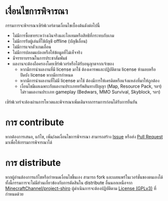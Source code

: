 # เงื่อนไขการพิจารณา

กรรมการจะพิจารณาเซิร์ฟเวอร์ตามเงื่อนไขเบื้องต้นดังต่อไปนี้

- ไม่มีการซื้อขายระหว่างเงินจริงและไอเทมหรือสิทธิที่กระทบกับเกม
- ไม่มีการรับผู้เล่นที่ใช้บัญชี offline (บัญชีเถื่อน)
- ไม่มีการแจกตัวเกมเถื่อน
- ไม่มีการปลอมแปลงหรือให้ข้อมูลที่ไม่เท็จจริง
- มีจรรยาบรรณในการประชาสัมพันธ์
- ผลงานจะต้องถือครองโดยเซิร์ฟเวอร์หรือได้รับอนุญาตจากเจ้าของ
  - หากมีการนำผลงานที่มี license มาใช้ ต้องเคารพและปฏิบัติตาม license ห้ามลบหรือปิดบัง license หากมีการกำหนด
  - หากมีการนำผลงานที่ไม่มี license มาใช้ ต้องมีการให้เครดิตหรือแจ้งแหล่งที่มาให้ถูกต้อง
  - เงื่อนไขมีผลเฉพาะกับผลงานประเภททรัพสินทางปัญญา (Map, Resource Pack, ฯลฯ) ไม่รวมผลงานประเภท gameplay (Bedwars, MMO Survival, Skyblock, ฯลฯ)

เซิร์ฟเวอร์จะต้องผ่านการโหวตและพิจารณาเพิ่มเติมจากกรรมการก่อนได้รับการยืนยัน

# การ contribute

หากต้องการเสนอ, แก้ไข, เพิ่ม/ลดเงื่อนไขการพิจารณา สามารถสร้าง [Issue](https://github.com/MinecraftChannel/project-shiro/issues) หรือส่ง [Pull Request](https://github.com/MinecraftChannel/project-shiro/pulls) มาเพื่อให้กรรมการพิจารณาได้

# การ distribute

หากผู้อ่านต้องการแก้ไขหรือกำหนดเงื่อนไขขึ้นเอง สามารถ fork และเผยแพร่ในเวอร์ชั่นของตนเองได้ ทั้งนี้กรรมการจะไม่มีส่วนเกี่ยวข้องกับการตัดสินใน distribute อื่นนอกเหนือจาก [MinecraftChannel/project-shiro](https://github.com/MinecraftChannel/project-shiro) ผู้ดำเนินการจะต้องปฏิบัติตาม [License (GPLv3)](COPYING.md) ที่กำหนดด้วย
